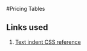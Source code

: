 #Pricing Tables

## Links used
1. [Text indent CSS reference](http://tympanus.net/codrops/css_reference/text-indent/)

